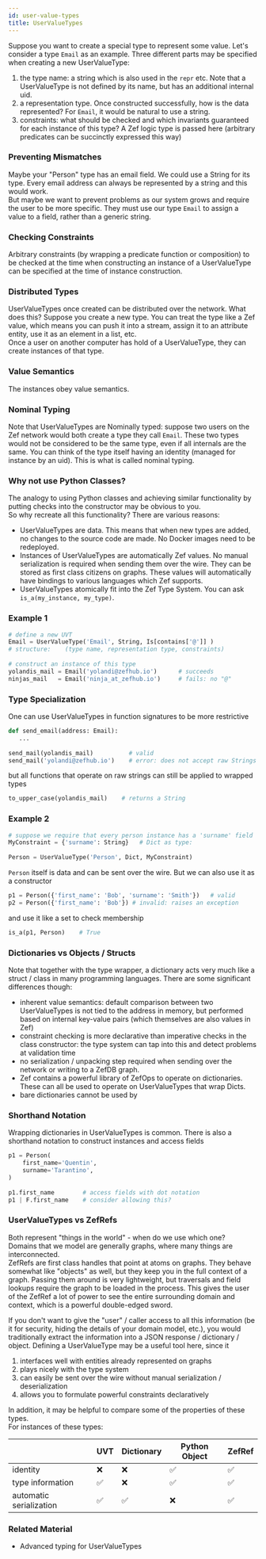 ```yaml
---
id: user-value-types
title: UserValueTypes
---
```


  
Suppose you want to create a special type to represent some value. Let's consider a type `Email` as an example. Three different parts may be specified when creating a new UserValueType:  
1. the type name: a string which is also used in the `repr` etc. Note that a UserValueType is not defined by its name, but has an additional internal uid.  
2. a representation type. Once constructed successfully, how is the data represented? For `Email`, it would be natural to use a string.  
3. constraints: what should be checked and which invariants guaranteed for each instance of this type? A Zef logic type is passed here (arbitrary predicates can be succinctly expressed this way)  
  
  
### Preventing Mismatches  
Maybe your "Person" type has an email field. We could use a String for its type. Every email address can always be represented by a string and this would work.  
But maybe we want to prevent problems as our system grows and require the user to be more specific. They must use our type `Email` to assign a value to a field, rather than a generic string.   
  
  
### Checking Constraints  
Arbitrary constraints (by wrapping a predicate function or composition) to be checked at the time when constructing an instance of a UserValueType can be specified at the time of instance construction.  
  
  
### Distributed Types  
UserValueTypes once created can be distributed over the network. What does this? Suppose you create a new type. You can treat the type like a Zef value, which means you can push it into a stream, assign it to an attribute entity, use it as an element in a list, etc.  
Once a user on another computer has hold of a UserValueType, they can create instances of that type.  
  
  
### Value Semantics  
The instances obey value semantics.  
  
  
### Nominal Typing  
Note that UserValueTypes are Nominally typed: suppose two users on the Zef network would both create a type they call `Email`. These two types would not be considered to be the same type, even if all internals are the same. You can think of the type itself having an identity (managed for instance by an uid). This is what is called nominal typing.  
  
  
### Why not use Python Classes?  
The analogy to using Python classes and achieving similar functionality by putting checks into the constructor may be obvious to you.  
So why recreate all this functionality? There are various reasons:  
- UserValueTypes are data. This means that when new types are added, no changes to the source code are made. No Docker images need to be redeployed.  
- Instances of UserValueTypes are automatically Zef values. No manual serialization is required when sending them over the wire. They can be stored as first class citizens on graphs. These values will automatically have bindings to various languages which Zef supports.  
- UserValueTypes atomically fit into the Zef Type System. You can ask `is_a(my_instance, my_type)`.  
  
  
### Example 1  
```python  
# define a new UVT  
Email = UserValueType('Email', String, Is[contains['@']] )  
# structure:    (type name, representation type, constraints)  
  
# construct an instance of this type  
yolandis_mail = Email('yolandi@zefhub.io')      # succeeds  
ninjas_mail   = Email('ninja_at_zefhub.io')     # fails: no "@"  
```  
  
  
### Type Specialization  
One can use UserValueTypes in function signatures to be more restrictive  
 ```python  
def send_email(address: Email):  
	...  
   
send_mail(yolandis_mail)          # valid  
send_mail('yolandi@zefhub.io')    # error: does not accept raw Strings  
```  
  
but all functions that operate on raw strings can still be applied to wrapped types  
```python  
to_upper_case(yolandis_mail)    # returns a String  
```  
  
  
  
### Example 2  
```python  
# suppose we require that every person instance has a 'surname' field  
MyConstraint = {'surname': String}   # Dict as type:   
  
Person = UserValueType('Person', Dict, MyConstraint)  
```  
  
`Person` itself is data and can be sent over the wire. But we can also use it as a constructor  
```python  
p1 = Person({'first_name': 'Bob', 'surname': 'Smith'})   # valid  
p2 = Person({'first_name': 'Bob'}) # invalid: raises an exception  
```  
and use it like a set to check membership  
```python  
is_a(p1, Person)    # True  
```  
  
  
### Dictionaries vs Objects / Structs  
Note that together with the type wrapper, a dictionary acts very much like a struct / class in many programming languages. There are some significant differences though:  
  
- inherent value semantics: default comparison between two UserValueTypes is not tied to the address in memory, but performed based on internal key-value pairs (which themselves are also values in Zef)  
- constraint checking is more declarative than imperative checks in the class constructor: the type system can tap into this and detect problems at validation time  
- no serialization / unpacking step required when sending over the network or writing to a ZefDB graph.   
- Zef contains a powerful library of ZefOps to operate on dictionaries. These can all be used to operate on UserValueTypes that wrap Dicts.  
- bare dictionaries cannot be used by   
  
  
### Shorthand Notation  
Wrapping dictionaries in UserValueTypes is common. There is also a shorthand notation to construct instances and access fields  
```python  
p1 = Person(  
	first_name='Quentin',  
	surname='Tarantino',  
)  
  
p1.first_name        # access fields with dot notation  
p1 | F.first_name    # consider allowing this?  
```  
  
  
  
### UserValueTypes vs ZefRefs  
Both represent "things in the world" - when do we use which one?  
Domains that we model are generally graphs, where many things are interconnected.   
ZefRefs are first class handles that point at atoms on graphs. They behave somewhat like "objects" as well, but they keep you in the full context of a graph. Passing them around is very lightweight, but traversals and field lookups require the graph to be loaded in the process. This gives the user of the ZefRef a lot of power to see the entire surrounding domain and context, which is a powerful double-edged sword.  
  
If you don't want to give the "user" / caller access to all this information (be it for security, hiding the details of your domain model, etc.), you would traditionally extract the information into a JSON response / dictionary / object. Defining a UserValueType may be a useful tool here, since it   
1. interfaces well with entities already represented on graphs  
2. plays nicely with the type system  
3. can easily be sent over the wire without manual serialization / deserialization   
4. allows you to formulate powerful constraints declaratively  
  
  
In addition, it may be helpful to compare some of the properties of these types.  
For instances of these types:  
  
|                         | UVT | Dictionary | Python Object | ZefRef |  
| ----------------------- | --- | ---------- | ------------- | ------ |  
| identity                | ❌  | ❌         | ✅            |   ✅       |  
| type information        | ✅  | ❌         | ✅            |   ✅      |  
| automatic serialization | ✅  | ✅         | ❌            |   ✅      |  
  
  
### Related Material  
- Advanced typing for UserValueTypes